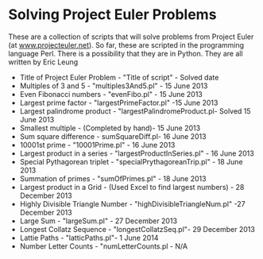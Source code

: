 Solving Project Euler Problems
==============================
These are a collection of scripts that will solve problems from Project Euler
(at www.projecteuler.net). So far, these are scripted in the programming
language Perl. There is a possibility that they are in Python. They are all
written by Eric Leung

* Title of Project Euler Problem - "Title of script" - Solved date
* Multiples of 3 and 5 - "multiples3And5.pl" - 15 June 2013
* Even Fibonacci numbers - "evenFibo.pl" - 15 June 2013
* Largest prime factor - "largestPrimeFactor.pl" -15 June 2013
* Largest palindrome product - "largestPalindromeProduct.pl- Solved 15 June 2013
* Smallest multiple - (Completed by hand)- 15 June 2013
* Sum square difference - sumSquareDiff.pl- 16 June 2013
* 10001st prime - "10001Prime.pl" - 16 June 2013
* Largest product in a series - "largestProductInSeries.pl" - 16 June 2013
* Special Pythagorean triplet - "specialPrythagoreanTrip.pl" - 18 June 2013
* Summation of primes - "sumOfPrimes.pl" - 18 June 2013
* Largest product in a Grid - (Used Excel to find largest numbers) - 28 December 2013
* Highly Divisible Triangle Number - "highDivisibleTriangleNum.pl" -27 December 2013
* Large Sum - "largeSum.pl" - 27 December 2013
* Longest Collatz Sequence - "longestCollatzSeq.pl"- 29 December 2013
* Lattie Paths - "latticPaths.pl"- 1 June 2014
* Number Letter Counts - "numLetterCounts.pl - N/A
